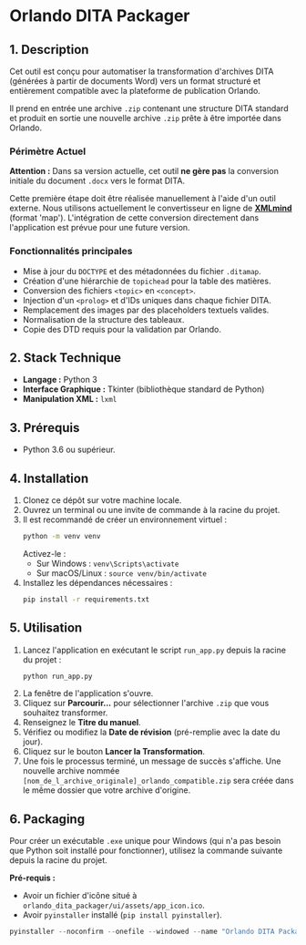 # Orlando DITA Packager

## 1. Description

Cet outil est conçu pour automatiser la transformation d'archives DITA (générées à partir de documents Word) vers un format structuré et entièrement compatible avec la plateforme de publication Orlando.

Il prend en entrée une archive `.zip` contenant une structure DITA standard et produit en sortie une nouvelle archive `.zip` prête à être importée dans Orlando.

### Périmètre Actuel

**Attention :** Dans sa version actuelle, cet outil **ne gère pas** la conversion initiale du document `.docx` vers le format DITA.

Cette première étape doit être réalisée manuellement à l'aide d'un outil externe. Nous utilisons actuellement le convertisseur en ligne de **[XMLmind](https://www.xmlmind.com/w2x/docx_to_dita.html)** (format 'map'). L'intégration de cette conversion directement dans l'application est prévue pour une future version.

### Fonctionnalités principales

- Mise à jour du `DOCTYPE` et des métadonnées du fichier `.ditamap`.
- Création d'une hiérarchie de `topichead` pour la table des matières.
- Conversion des fichiers `<topic>` en `<concept>`.
- Injection d'un `<prolog>` et d'IDs uniques dans chaque fichier DITA.
- Remplacement des images par des placeholders textuels valides.
- Normalisation de la structure des tableaux.
- Copie des DTD requis pour la validation par Orlando.

## 2. Stack Technique

- **Langage :** Python 3
- **Interface Graphique :** Tkinter (bibliothèque standard de Python)
- **Manipulation XML :** `lxml`

## 3. Prérequis

- Python 3.6 ou supérieur.

## 4. Installation

1.  Clonez ce dépôt sur votre machine locale.
2.  Ouvrez un terminal ou une invite de commande à la racine du projet.
3.  Il est recommandé de créer un environnement virtuel :
    ```bash
    python -m venv venv
    ```
    Activez-le :
    -   Sur Windows : `venv\Scripts\activate`
    -   Sur macOS/Linux : `source venv/bin/activate`
4.  Installez les dépendances nécessaires :
    ```bash
    pip install -r requirements.txt
    ```

## 5. Utilisation

1.  Lancez l'application en exécutant le script `run_app.py` depuis la racine du projet :
    ```bash
    python run_app.py
    ```
2.  La fenêtre de l'application s'ouvre.
3.  Cliquez sur **Parcourir...** pour sélectionner l'archive `.zip` que vous souhaitez transformer.
4.  Renseignez le **Titre du manuel**.
5.  Vérifiez ou modifiez la **Date de révision** (pré-remplie avec la date du jour).
6.  Cliquez sur le bouton **Lancer la Transformation**.
7.  Une fois le processus terminé, un message de succès s'affiche. Une nouvelle archive nommée `[nom_de_l_archive_originale]_orlando_compatible.zip` sera créée dans le même dossier que votre archive d'origine. 

## 6. Packaging

Pour créer un exécutable `.exe` unique pour Windows (qui n'a pas besoin que Python soit installé pour fonctionner), utilisez la commande suivante depuis la racine du projet.

**Pré-requis :**
- Avoir un fichier d'icône situé à `orlando_dita_packager/ui/assets/app_icon.ico`.
- Avoir `pyinstaller` installé (`pip install pyinstaller`).

```powershell
pyinstaller --noconfirm --onefile --windowed --name "Orlando DITA Packager" --icon="orlando_dita_packager\ui\assets\app_icon.ico" --add-data "orlando_dita_packager\dtd_package;orlando_dita_packager\dtd_package" --add-data "orlando_dita_packager\ui\assets;orlando_dita_packager\ui\assets" run_app.py
```
